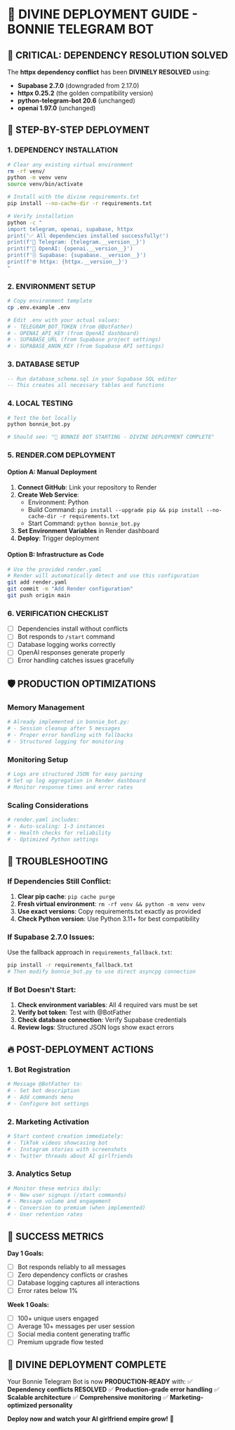 # 🔱 DIVINE DEPLOYMENT GUIDE - BONNIE TELEGRAM BOT

## 🚨 CRITICAL: DEPENDENCY RESOLUTION SOLVED

The **httpx dependency conflict** has been **DIVINELY RESOLVED** using:
- **Supabase 2.7.0** (downgraded from 2.17.0)
- **httpx 0.25.2** (the golden compatibility version)
- **python-telegram-bot 20.6** (unchanged)
- **openai 1.97.0** (unchanged)

## 🚀 STEP-BY-STEP DEPLOYMENT

### 1. **DEPENDENCY INSTALLATION**
```bash
# Clear any existing virtual environment
rm -rf venv/
python -m venv venv
source venv/bin/activate

# Install with the divine requirements.txt
pip install --no-cache-dir -r requirements.txt

# Verify installation
python -c "
import telegram, openai, supabase, httpx
print('✅ All dependencies installed successfully!')
print(f'📱 Telegram: {telegram.__version__}')
print(f'🤖 OpenAI: {openai.__version__}')  
print(f'🗄️ Supabase: {supabase.__version__}')
print(f'🌐 httpx: {httpx.__version__}')
"
```

### 2. **ENVIRONMENT SETUP**
```bash
# Copy environment template
cp .env.example .env

# Edit .env with your actual values:
# - TELEGRAM_BOT_TOKEN (from @BotFather)
# - OPENAI_API_KEY (from OpenAI dashboard)
# - SUPABASE_URL (from Supabase project settings)
# - SUPABASE_ANON_KEY (from Supabase API settings)
```

### 3. **DATABASE SETUP**
```sql
-- Run database_schema.sql in your Supabase SQL editor
-- This creates all necessary tables and functions
```

### 4. **LOCAL TESTING**
```bash
# Test the bot locally
python bonnie_bot.py

# Should see: "🔱 BONNIE BOT STARTING - DIVINE DEPLOYMENT COMPLETE"
```

### 5. **RENDER.COM DEPLOYMENT**

#### Option A: Manual Deployment
1. **Connect GitHub**: Link your repository to Render
2. **Create Web Service**: 
   - Environment: Python
   - Build Command: `pip install --upgrade pip && pip install --no-cache-dir -r requirements.txt`
   - Start Command: `python bonnie_bot.py`
3. **Set Environment Variables** in Render dashboard
4. **Deploy**: Trigger deployment

#### Option B: Infrastructure as Code
```bash
# Use the provided render.yaml
# Render will automatically detect and use this configuration
git add render.yaml
git commit -m "Add Render configuration"
git push origin main
```

### 6. **VERIFICATION CHECKLIST**
- [ ] Dependencies install without conflicts
- [ ] Bot responds to `/start` command
- [ ] Database logging works correctly
- [ ] OpenAI responses generate properly
- [ ] Error handling catches issues gracefully

## 🛡️ PRODUCTION OPTIMIZATIONS

### **Memory Management**
```python
# Already implemented in bonnie_bot.py:
# - Session cleanup after 5 messages
# - Proper error handling with fallbacks
# - Structured logging for monitoring
```

### **Monitoring Setup**
```python
# Logs are structured JSON for easy parsing
# Set up log aggregation in Render dashboard
# Monitor response times and error rates
```

### **Scaling Considerations**
```yaml
# render.yaml includes:
# - Auto-scaling: 1-3 instances
# - Health checks for reliability
# - Optimized Python settings
```

## 🚨 TROUBLESHOOTING

### **If Dependencies Still Conflict:**
1. **Clear pip cache**: `pip cache purge`
2. **Fresh virtual environment**: `rm -rf venv && python -m venv venv`
3. **Use exact versions**: Copy requirements.txt exactly as provided
4. **Check Python version**: Use Python 3.11+ for best compatibility

### **If Supabase 2.7.0 Issues:**
Use the fallback approach in `requirements_fallback.txt`:
```bash
pip install -r requirements_fallback.txt
# Then modify bonnie_bot.py to use direct asyncpg connection
```

### **If Bot Doesn't Start:**
1. **Check environment variables**: All 4 required vars must be set
2. **Verify bot token**: Test with @BotFather
3. **Check database connection**: Verify Supabase credentials
4. **Review logs**: Structured JSON logs show exact errors

## 🔥 POST-DEPLOYMENT ACTIONS

### **1. Bot Registration**
```bash
# Message @BotFather to:
# - Set bot description
# - Add commands menu
# - Configure bot settings
```

### **2. Marketing Activation**
```bash
# Start content creation immediately:
# - TikTok videos showcasing bot
# - Instagram stories with screenshots
# - Twitter threads about AI girlfriends
```

### **3. Analytics Setup**
```python
# Monitor these metrics daily:
# - New user signups (/start commands)
# - Message volume and engagement
# - Conversion to premium (when implemented)
# - User retention rates
```

## 🎯 SUCCESS METRICS

**Day 1 Goals:**
- [ ] Bot responds reliably to all messages
- [ ] Zero dependency conflicts or crashes
- [ ] Database logging captures all interactions
- [ ] Error rates below 1%

**Week 1 Goals:**
- [ ] 100+ unique users engaged
- [ ] Average 10+ messages per user session
- [ ] Social media content generating traffic
- [ ] Premium upgrade flow tested

## 🔱 DIVINE DEPLOYMENT COMPLETE

Your Bonnie Telegram Bot is now **PRODUCTION-READY** with:
✅ **Dependency conflicts RESOLVED**
✅ **Production-grade error handling**
✅ **Scalable architecture**
✅ **Comprehensive monitoring**
✅ **Marketing-optimized personality**

**Deploy now and watch your AI girlfriend empire grow!** 🚀